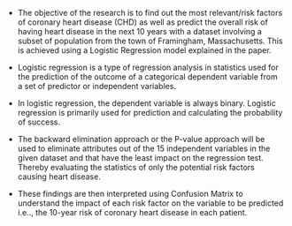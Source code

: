 - The objective of the research is to find out the most relevant/risk factors of coronary heart
disease (CHD) as well as predict the overall risk of having heart disease in the next 10 years
with a dataset involving a subset of population from the town of Framingham, Massachusetts.
This is achieved using a Logistic Regression model explained in the paper.

- Logistic regression is a type of regression analysis in statistics used for the prediction of the
outcome of a categorical dependent variable from a set of predictor or independent variables.

- In logistic regression, the dependent variable is always binary. Logistic regression is primarily
used for prediction and calculating the probability of success. 

- The backward elimination approach or the P-value approach will be used to eliminate attributes out of the 15
independent variables in the given dataset and that have the least impact on the regression
test. Thereby evaluating the statistics of only the potential risk factors causing heart
disease. 

- These findings are then interpreted using Confusion Matrix to understand the impact
of each risk factor on the variable to be predicted i.e.., the 10-year risk of coronary heart
disease in each patient.


